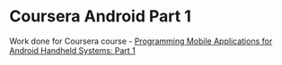 # Coursera Android Part 1
Work done for Coursera course - [Programming Mobile Applications for Android Handheld Systems: Part 1](https://www.coursera.org/course/androidpart1)  
